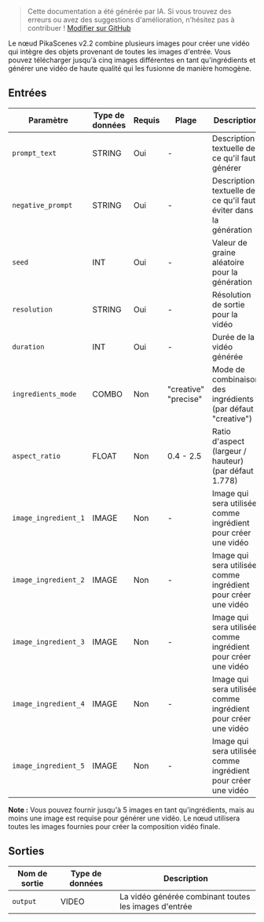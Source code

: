 > Cette documentation a été générée par IA. Si vous trouvez des erreurs ou avez des suggestions d'amélioration, n'hésitez pas à contribuer ! [Modifier sur GitHub](https://github.com/Comfy-Org/embedded-docs/blob/main/comfyui_embedded_docs/docs/PikaScenesV2_2/fr.md)

Le nœud PikaScenes v2.2 combine plusieurs images pour créer une vidéo qui intègre des objets provenant de toutes les images d'entrée. Vous pouvez télécharger jusqu'à cinq images différentes en tant qu'ingrédients et générer une vidéo de haute qualité qui les fusionne de manière homogène.

## Entrées

| Paramètre | Type de données | Requis | Plage | Description |
|-----------|-----------|----------|-------|-------------|
| `prompt_text` | STRING | Oui | - | Description textuelle de ce qu'il faut générer |
| `negative_prompt` | STRING | Oui | - | Description textuelle de ce qu'il faut éviter dans la génération |
| `seed` | INT | Oui | - | Valeur de graine aléatoire pour la génération |
| `resolution` | STRING | Oui | - | Résolution de sortie pour la vidéo |
| `duration` | INT | Oui | - | Durée de la vidéo générée |
| `ingredients_mode` | COMBO | Non | "creative"<br>"precise" | Mode de combinaison des ingrédients (par défaut : "creative") |
| `aspect_ratio` | FLOAT | Non | 0.4 - 2.5 | Ratio d'aspect (largeur / hauteur) (par défaut : 1.778) |
| `image_ingredient_1` | IMAGE | Non | - | Image qui sera utilisée comme ingrédient pour créer une vidéo |
| `image_ingredient_2` | IMAGE | Non | - | Image qui sera utilisée comme ingrédient pour créer une vidéo |
| `image_ingredient_3` | IMAGE | Non | - | Image qui sera utilisée comme ingrédient pour créer une vidéo |
| `image_ingredient_4` | IMAGE | Non | - | Image qui sera utilisée comme ingrédient pour créer une vidéo |
| `image_ingredient_5` | IMAGE | Non | - | Image qui sera utilisée comme ingrédient pour créer une vidéo |

**Note :** Vous pouvez fournir jusqu'à 5 images en tant qu'ingrédients, mais au moins une image est requise pour générer une vidéo. Le nœud utilisera toutes les images fournies pour créer la composition vidéo finale.

## Sorties

| Nom de sortie | Type de données | Description |
|-------------|-----------|-------------|
| `output` | VIDEO | La vidéo générée combinant toutes les images d'entrée |
